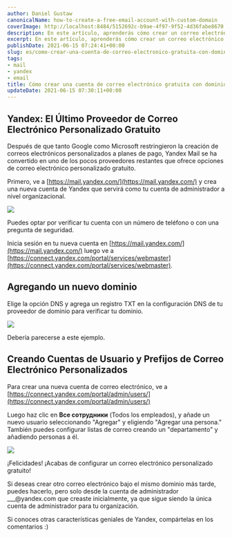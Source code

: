 ```yaml
---
author: Daniel Gustaw
canonicalName: how-to-create-a-free-email-account-with-custom-domain
coverImage: http://localhost:8484/5152692c-b9ae-4f97-9f52-4d36fabe8670.avif
description: En este artículo, aprenderás cómo crear un correo electrónico gratuito con un dominio personalizado. He mostrado cómo configurar Yandex con tu DNS.
excerpt: En este artículo, aprenderás cómo crear un correo electrónico gratuito con un dominio personalizado. He mostrado cómo configurar Yandex con tu DNS.
publishDate: 2021-06-15 07:24:41+00:00
slug: es/como-crear-una-cuenta-de-correo-electronico-gratuita-con-dominio-personalizado
tags:
- mail
- yandex
- email
title: Cómo crear una cuenta de correo electrónico gratuita con dominio personalizado?
updateDate: 2021-06-15 07:30:11+00:00
---
```


## Yandex: El Último Proveedor de Correo Electrónico Personalizado Gratuito

Después de que tanto Google como Microsoft restringieron la creación de correos electrónicos personalizados a planes de pago, Yandex Mail se ha convertido en uno de los pocos proveedores restantes que ofrece opciones de correo electrónico personalizado gratuito.

Primero, ve a [https://mail.yandex.com/](https://mail.yandex.com/) y crea una nueva cuenta de Yandex que servirá como tu cuenta de administrador a nivel organizacional.

![](http://localhost:8484/ea76807c-665f-4dcf-936d-dd79cf9c0c26.avif)

Puedes optar por verificar tu cuenta con un número de teléfono o con una pregunta de seguridad.

Inicia sesión en tu nueva cuenta en [https://mail.yandex.com/](https://mail.yandex.com/) luego ve a [https://connect.yandex.com/portal/services/webmaster](https://connect.yandex.com/portal/services/webmaster).

## Agregando un nuevo dominio

Elige la opción DNS y agrega un registro TXT en la configuración DNS de tu proveedor de dominio para verificar tu dominio.

![](http://localhost:8484/ecaba573-f41c-40a9-a41b-d5881287d213.avif)

Debería parecerse a este ejemplo.

## Creando Cuentas de Usuario y Prefijos de Correo Electrónico Personalizados

Para crear una nueva cuenta de correo electrónico, ve a [https://connect.yandex.com/portal/admin/users/](https://connect.yandex.com/portal/admin/users/)

Luego haz clic en **Все сотрудники** (Todos los empleados), y añade un nuevo usuario seleccionando "Agregar" y eligiendo "Agregar una persona." También puedes configurar listas de correo creando un "departamento" y añadiendo personas a él.

![](http://localhost:8484/f37e8ee3-9030-4be4-8de2-391e9f0c799b.avif)

¡Felicidades! ¡Acabas de configurar un correo electrónico personalizado gratuito!

Si deseas crear otro correo electrónico bajo el mismo dominio más tarde, puedes hacerlo, pero solo desde la cuenta de administrador \_\_\_@yandex.com que creaste inicialmente, ya que sigue siendo la única cuenta de administrador para tu organización.

Si conoces otras características geniales de Yandex, compártelas en los comentarios :)
